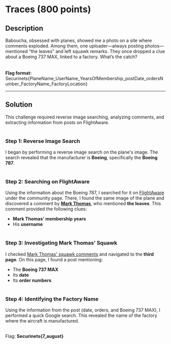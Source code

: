 # Traces (800 points)

## **Description**

Baboucha, obsessed with planes, showed me a photo on a site where comments exploded. Among them, one uploader—always posting photos—mentioned “the leaves” and left squawk remarks. They once dropped a clue about a Boeing 737 MAX, linked to a factory. What’s the catch?<br><br>
<br> 
**Flag format:** Securinets{PlaneName_UserName_YearsOfMembership_postDate_ordersNumber_FactoryName_FactoryLocation}

---

## **Solution**

This challenge required reverse image searching, analyzing comments, and extracting information from posts on FlightAware.<br><br>

### Step 1: Reverse Image Search<br>
I began by performing a reverse image search on the plane's image. The search revealed that the manufacturer is **Boeing**, specifically the **Boeing 787**.<br><br>

### Step 2: Searching on FlightAware<br>
Using the information about the Boeing 787, I searched for it on [FlightAware](https://www.flightaware.com/) under the community page. There, I found the same image of the plane and discovered a comment by [**Mark Thomas**](https://www.flightaware.com/user/mpmt06/), who mentioned **the leaves**. This comment provided the following clues:<br>
- **Mark Thomas' membership years**<br>
- His **username**<br><br>

### Step 3: Investigating Mark Thomas' Squawk<br>
I checked [Mark Thomas' squawk comments](https://www.flightaware.com/user/mpmt06/squawkcomments/page/3) and navigated to the **third page**. On this page, I found a post mentioning:<br>
- The **Boeing 737 MAX**<br>
- Its **date**<br>
- Its **order numbers**<br><br>

### Step 4: Identifying the Factory Name<br>
Using the information from the post (date, orders, and Boeing 737 MAX), I performed a quick Google search. This revealed the name of the factory where the aircraft is manufactured.<br><br>

Flag: **Securinets{7_august}**
